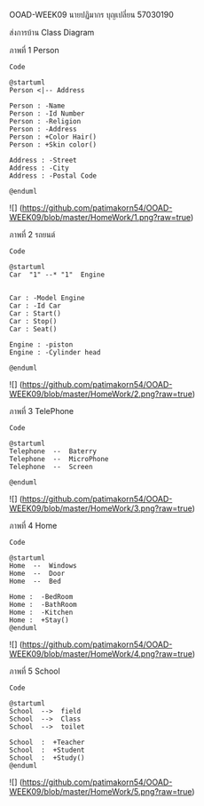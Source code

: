 OOAD-WEEK09 นายปฏิมากร บุญเปลี่ยน 57030190

ส่งการบ้าน Class Diagram

ภาพที่ 1 Person
```
Code
```
```
@startuml
Person <|-- Address

Person : -Name
Person : -Id Number
Person : -Religion
Person : -Address
Person : +Color Hair()
Person : +Skin color()

Address : -Street
Address : -City
Address : -Postal Code

@enduml
```
![]
(https://github.com/patimakorn54/OOAD-WEEK09/blob/master/HomeWork/1.png?raw=true)

ภาพที่ 2 รถยนต์
```
Code
```
```
@startuml
Car  "1" --* "1"  Engine


Car : -Model Engine
Car : -Id Car
Car : Start()
Car : Stop()
Car : Seat()

Engine : -piston
Engine : -Cylinder head

@enduml
```
![]
(https://github.com/patimakorn54/OOAD-WEEK09/blob/master/HomeWork/2.png?raw=true)

ภาพที่ 3 TelePhone
```
Code
```
```
@startuml
Telephone  --  Baterry
Telephone  --  MicroPhone
Telephone  --  Screen

@enduml
```
![]
(https://github.com/patimakorn54/OOAD-WEEK09/blob/master/HomeWork/3.png?raw=true)

ภาพที่ 4 Home
```
Code
```
```
@startuml
Home  --  Windows
Home  --  Door
Home  --  Bed

Home :  -BedRoom
Home :  -BathRoom
Home :  -Kitchen
Home :  +Stay()
@enduml
```
![]
(https://github.com/patimakorn54/OOAD-WEEK09/blob/master/HomeWork/4.png?raw=true)

ภาพที่ 5 School
```
Code
```
```
@startuml
School  -->  field
School  -->  Class
School  -->  toilet

School  :  +Teacher
School  :  +Student
School  :  +Study()
@enduml
```
![]
(https://github.com/patimakorn54/OOAD-WEEK09/blob/master/HomeWork/5.png?raw=true)

